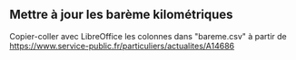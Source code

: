 ## Mettre à jour les barème kilométriques

Copier-coller avec LibreOffice les colonnes dans "bareme.csv" à partir de <https://www.service-public.fr/particuliers/actualites/A14686>
